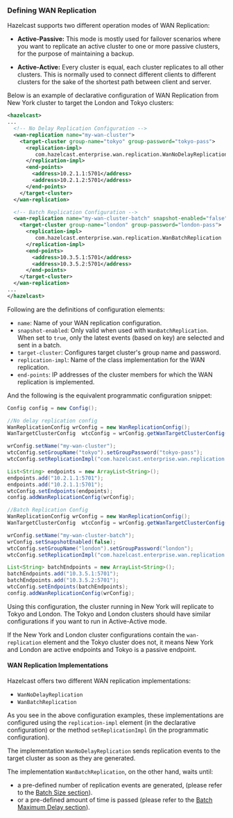
### Defining WAN Replication

Hazelcast supports two different operation modes of WAN Replication:

- **Active-Passive:** This mode is mostly used for failover scenarios where you want to replicate an active cluster to one
  or more passive clusters, for the purpose of maintaining a backup.

- **Active-Active:** Every cluster is equal, each cluster replicates to all other clusters. This is normally used to connect
  different clients to different clusters for the sake of the shortest path between client and server.

Below is an example of declarative configuration of WAN Replication from New York cluster to target the London and Tokyo clusters:

```xml
<hazelcast>
...
  <!-- No Delay Replication Configuration -->
  <wan-replication name="my-wan-cluster">
    <target-cluster group-name="tokyo" group-password="tokyo-pass">
      <replication-impl>
         com.hazelcast.enterprise.wan.replication.WanNoDelayReplication
      </replication-impl>
      <end-points>
        <address>10.2.1.1:5701</address>
        <address>10.2.1.2:5701</address>
      </end-points>
    </target-cluster>
  </wan-replication>

  <!-- Batch Replication Configuration -->
  <wan-replication name="my-wan-cluster-batch" snapshot-enabled="false">
    <target-cluster group-name="london" group-password="london-pass">
      <replication-impl>
         com.hazelcast.enterprise.wan.replication.WanBatchReplication
      </replication-impl>
      <end-points>
        <address>10.3.5.1:5701</address>
        <address>10.3.5.2:5701</address>
      </end-points>
    </target-cluster>
  </wan-replication>
...
</hazelcast>
```

Following are the definitions of configuration elements:

- `name`: Name of your WAN replication configuration.
- `snapshot-enabled`: Only valid when used with `WanBatchReplication`. When set to `true`, only the latest events (based on key) are selected and sent in a batch. 
- `target-cluster`: Configures target cluster's group name and password.
- `replication-impl`: Name of the class implementation for the WAN replication.
- `end-points`: IP addresses of the cluster members for which the WAN replication is implemented.


And the following is the equivalent programmatic configuration snippet:

```java
Config config = new Config();

//No delay replication config
WanReplicationConfig wrConfig = new WanReplicationConfig();
WanTargetClusterConfig  wtcConfig = wrConfig.getWanTargetClusterConfig();

wrConfig.setName("my-wan-cluster");
wtcConfig.setGroupName("tokyo").setGroupPassword("tokyo-pass");
wtcConfig.setReplicationImpl("com.hazelcast.enterprise.wan.replication.WanNoDelayReplication");

List<String> endpoints = new ArrayList<String>();
endpoints.add("10.2.1.1:5701");
endpoints.add("10.2.1.1:5701");
wtcConfig.setEndpoints(endpoints);
config.addWanReplicationConfig(wrConfig);

//Batch Replication Config
WanReplicationConfig wrConfig = new WanReplicationConfig();
WanTargetClusterConfig  wtcConfig = wrConfig.getWanTargetClusterConfig();

wrConfig.setName("my-wan-cluster-batch");
wrConfig.setSnapshotEnabled(false);
wtcConfig.setGroupName("london").setGroupPassword("london");
wtcConfig.setReplicationImpl("com.hazelcast.enterprise.wan.replication.WanBatchReplication");

List<String> batchEndpoints = new ArrayList<String>();
batchEndpoints.add("10.3.5.1:5701");
batchEndpoints.add("10.3.5.2:5701");
wtcConfig.setEndpoints(batchEndpoints);
config.addWanReplicationConfig(wrConfig);
```


Using this configuration, the cluster running in New York will replicate to Tokyo and London. The Tokyo and London clusters should
have similar configurations if you want to run in Active-Active mode.

If the New York and London cluster configurations contain the `wan-replication` element and the Tokyo cluster does not, it means
New York and London are active endpoints and Tokyo is a passive endpoint.

#### WAN Replication Implementations

Hazelcast offers two different WAN replication implementations: 

- `WanNoDelayReplication` 
- `WanBatchReplication`

As you see in the above configuration examples, these implementations are configured using the `replication-impl` element (in the declarative configuration) or the method `setReplicationImpl` (in the programmatic configuration).


The implementation `WanNoDelayReplication` sends replication events to the target cluster as soon as they are generated.

The implementation `WanBatchReplication`, on the other hand, waits until:

-  a pre-defined number of replication events are generated, (please refer to the [Batch Size section](#batch-size)).
- or a pre-defined amount of time is passed (please refer to the [Batch Maximum Delay section](#batch-maximum-delay)).



